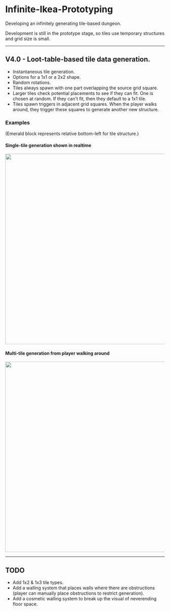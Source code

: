 # Infinite-Ikea-Prototyping
Developing an infinitely generating tile-based dungeon.

Development is still in the prototype stage, so tiles use temporary structures and grid size is small.

---

## V4.0 - Loot-table-based tile data generation.
- Instantaneous tile generation. 
- Options for a 1x1 or a 2x2 shape.
- Random rotations.
- Tiles always spawn with one part overlapping the source grid square.
- Larger tiles check potential placements to see if they can fit. One is chosen at random. If they can't fit, then they default to a 1x1 tile.
- Tiles spawn triggers in adjacent grid squares. When the player walks around, they trigger these squares to generate another new structure.

### Examples

(Emerald block represents relative bottom-left for tile structure.)

#### Single-tile generation shown in realtime
<img src="https://i.imgur.com/DaiKyBy.gif" width=634 height=600>

#### Multi-tile generation from player walking around
<img src="https://i.imgur.com/UwAAumg.png" width=618 height=600>

---

## TODO
- Add 1x2 & 1x3 tile types.
- Add a walling system that places walls where there are obstructions (player can manually place obstructions to restrict generation).
- Add a cosmetic walling system to break up the visual of neverending floor space.
